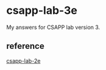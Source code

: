 # csapp-lab-3e

My answers for CSAPP lab version 3.

## reference

[csapp-lab-2e](https://github.com/zyearn/csapp-lab-2e)
